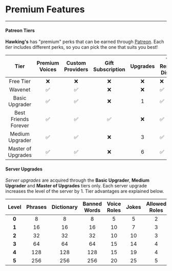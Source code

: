 # Premium Features <!-- {docsify-ignore-all} -->
-------------------

#### Patreon Tiers

__Hawking's__ has "premium" perks that can be earned through [Patreon][1]. Each _tier_ includes different perks, so you can pick the one that suits you best!

|       **Tier**       | **Premium Voices** | **Custom Providers** | **Gift Subscription** | **Upgrades** | **Vote Reminder Disabled** |
|:--------------------:|:------------------:|:--------------------:|:---------------------:|:------------:|----------------------------|
|       Free Tier      |         :x:        |          :x:         |          :x:          |      :x:     |             :x:            |
|        Wavenet       | :white_check_mark: |  :white_check_mark:  |          :x:          |      :x:     |     :white_check_mark:     |
|    Basic Upgrader    | :white_check_mark: |  :white_check_mark:  |          :x:          |       1      |     :white_check_mark:     |
| Best Friends Forever | :white_check_mark: |  :white_check_mark:  |   :white_check_mark:  |      :x:     |     :white_check_mark:     |
|    Medium Upgrader   | :white_check_mark: |  :white_check_mark:  |          :x:          |       3      |     :white_check_mark:     |
| Master of Upgrades   | :white_check_mark: |  :white_check_mark:  |          :x:          |       6      |     :white_check_mark:     |

#### Server Upgrades

_Server upgrades_ are acquired through the __Basic Upgrader__, __Medium Upgrader__ and __Master of Upgrades__ tiers only. Each server upgrade increases the level of the server by 1. Tier advantages are explained below.

| **Level** | **Phrases** | **Dictionary** | **Banned Words** | **Voice Roles** | **Jokes** | **Allowed Roles** | **Ignored Roles** | **Standard Voices** | **Premium Voices** |  **Vote Reminder** | **Transcription Minutes** |
|:---------:|:-----------:|:--------------:|:----------------:|:---------------:|:---------:|:-----------------:|:-----------------:|:-------------------:|:------------------:|:------------------:|:-------------------------:|
|   __0__   |      8      |        8       |         8        |        5        |     5     |         2         |         2         |         :x:         |         :x:        | :white_check_mark: |             0             |
|   __1__   |      16     |       16       |        16        |        10       |     7     |         3         |         3         |         :x:         |         :x:        | :white_check_mark: |             30            |
|   __2__   |      32     |       32       |        32        |        10       |     10    |         3         |         3         |         :x:         |         :x:        | :white_check_mark: |             60            |
|   __3__   |      64     |       64       |        64        |        15       |     14    |         4         |         4         |  :white_check_mark: |         :x:        |         :x:        |             90            |
|   __4__   |     128     |       128      |        128       |        15       |     19    |         4         |         4         |  :white_check_mark: |         :x:        |         :x:        |            120            |
|   __5__   |     256     |       256      |        256       |        20       |     25    |         5         |         5         |  :white_check_mark: | :white_check_mark: |         :x:        |            150            |

<!-- Enlaces -->
[1]: https://www.patreon.com/hawkings
